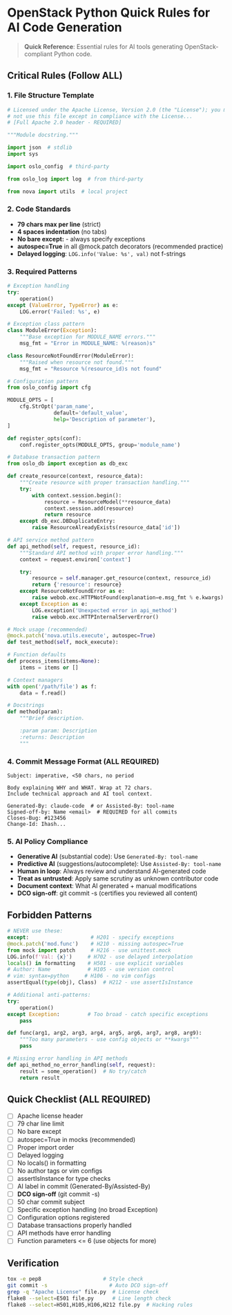 # OpenStack Python Quick Rules for AI Code Generation

> **Quick Reference**: Essential rules for AI tools generating OpenStack-compliant Python code.

## Critical Rules (Follow ALL)

### 1. File Structure Template

```python
# Licensed under the Apache License, Version 2.0 (the "License"); you may
# not use this file except in compliance with the License...
# [Full Apache 2.0 header - REQUIRED]

"""Module docstring."""

import json  # stdlib
import sys

import oslo_config  # third-party

from oslo_log import log  # from third-party

from nova import utils  # local project
```

### 2. Code Standards

- **79 chars max per line** (strict)
- **4 spaces indentation** (no tabs)
- **No bare except:** - always specify exceptions
- **autospec=True** in all @mock.patch decorators (recommended practice)
- **Delayed logging**: `LOG.info('Value: %s', val)` not f-strings

### 3. Required Patterns

```python
# Exception handling
try:
    operation()
except (ValueError, TypeError) as e:
    LOG.error('Failed: %s', e)

# Exception class pattern
class ModuleError(Exception):
    """Base exception for MODULE_NAME errors."""
    msg_fmt = "Error in MODULE_NAME: %(reason)s"

class ResourceNotFoundError(ModuleError):
    """Raised when resource not found."""
    msg_fmt = "Resource %(resource_id)s not found"

# Configuration pattern
from oslo_config import cfg

MODULE_OPTS = [
    cfg.StrOpt('param_name',
               default='default_value',
               help='Description of parameter'),
]

def register_opts(conf):
    conf.register_opts(MODULE_OPTS, group='module_name')

# Database transaction pattern
from oslo_db import exception as db_exc

def create_resource(context, resource_data):
    """Create resource with proper transaction handling."""
    try:
        with context.session.begin():
            resource = ResourceModel(**resource_data)
            context.session.add(resource)
            return resource
    except db_exc.DBDuplicateEntry:
        raise ResourceAlreadyExists(resource_data['id'])

# API service method pattern
def api_method(self, request, resource_id):
    """Standard API method with proper error handling."""
    context = request.environ['context']

    try:
        resource = self.manager.get_resource(context, resource_id)
        return {'resource': resource}
    except ResourceNotFoundError as e:
        raise webob.exc.HTTPNotFound(explanation=e.msg_fmt % e.kwargs)
    except Exception as e:
        LOG.exception('Unexpected error in api_method')
        raise webob.exc.HTTPInternalServerError()

# Mock usage (recommended)
@mock.patch('nova.utils.execute', autospec=True)
def test_method(self, mock_execute):

# Function defaults
def process_items(items=None):
    items = items or []

# Context managers
with open('/path/file') as f:
    data = f.read()

# Docstrings
def method(param):
    """Brief description.

    :param param: Description
    :returns: Description
    """
```

### 4. Commit Message Format (ALL REQUIRED)

```text
Subject: imperative, <50 chars, no period

Body explaining WHY and WHAT. Wrap at 72 chars.
Include technical approach and AI tool context.

Generated-By: claude-code  # or Assisted-By: tool-name
Signed-off-by: Name <email>  # REQUIRED for all commits
Closes-Bug: #123456
Change-Id: Ihash...
```

### 5. AI Policy Compliance

- **Generative AI** (substantial code): Use `Generated-By: tool-name`
- **Predictive AI** (suggestions/autocomplete): Use `Assisted-By: tool-name`
- **Human in loop**: Always review and understand AI-generated code
- **Treat as untrusted**: Apply same scrutiny as unknown contributor code
- **Document context**: What AI generated + manual modifications
- **DCO sign-off**: git commit -s (certifies you reviewed all content)

## Forbidden Patterns

```python
# NEVER use these:
except:                    # H201 - specify exceptions
@mock.patch('mod.func')    # H210 - missing autospec=True
from mock import patch     # H216 - use unittest.mock
LOG.info(f'Val: {x}')     # H702 - use delayed interpolation
locals() in formatting    # H501 - use explicit variables
# Author: Name            # H105 - use version control
# vim: syntax=python     # H106 - no vim configs
assertEqual(type(obj), Class)  # H212 - use assertIsInstance

# Additional anti-patterns:
try:
    operation()
except Exception:         # Too broad - catch specific exceptions
    pass

def func(arg1, arg2, arg3, arg4, arg5, arg6, arg7, arg8, arg9):
    """Too many parameters - use config objects or **kwargs"""
    pass

# Missing error handling in API methods
def api_method_no_error_handling(self, request):
    result = some_operation()  # No try/catch
    return result
```

## Quick Checklist (ALL REQUIRED)

- [ ] Apache license header
- [ ] 79 char line limit
- [ ] No bare except
- [ ] autospec=True in mocks (recommended)
- [ ] Proper import order
- [ ] Delayed logging
- [ ] No locals() in formatting
- [ ] No author tags or vim configs
- [ ] assertIsInstance for type checks
- [ ] AI label in commit (Generated-By/Assisted-By)
- [ ] **DCO sign-off** (git commit -s)
- [ ] 50 char commit subject
- [ ] Specific exception handling (no broad Exception)
- [ ] Configuration options registered
- [ ] Database transactions properly handled
- [ ] API methods have error handling
- [ ] Function parameters <= 6 (use objects for more)

## Verification

```bash
tox -e pep8                    # Style check
git commit -s                    # Auto DCO sign-off
grep -q "Apache License" file.py  # License check
flake8 --select=E501 file.py      # Line length check
flake8 --select=H501,H105,H106,H212 file.py  # Hacking rules
```

